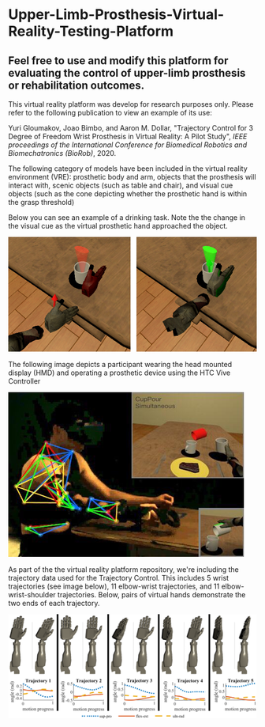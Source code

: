 # Upper-Limb-Prosthesis-Virtual-Reality-Testing-Platform
## Feel free to use and modify this platform for evaluating the control of upper-limb prosthesis or rehabilitation outcomes.

This virtual reality platform was develop for research purposes only. Please refer to the following publication to view an example of its use:

Yuri Gloumakov, Joao Bimbo, and Aaron M. Dollar, "Trajectory Control for 3 Degree of Freedom Wrist Prosthesis in Virtual Reality: A Pilot Study", *IEEE proceedings of the International Conference for Biomedical Robotics and Biomechatronics (BioRob)*, 2020.



The following category of models have been included in the virtual reality environment (VRE): prosthetic body and arm, objects that the prosthesis will interact with, scenic objects (such as table and chair), and visual cue objects (such as the cone depicting whether the prosthetic hand is within the grasp threshold)

Below you can see an example of a drinking task. Note the the change in the visual cue as the virtual prosthetic hand approached the object.

![alt text](https://github.com/ygCoder/Upper-Limb-Prosthesis-Virtual-Reality-Testing-Platform/blob/main/VR_reach_crop.png "VRE example")


The following image depicts a participant wearing the head mounted display (HMD) and operating a prosthetic device using the HTC Vive Controller

![alt text](https://github.com/ygCoder/Upper-Limb-Prosthesis-Virtual-Reality-Testing-Platform/blob/main/splash2.jpg "Participant Figure")


As part of the the virtual reality platform repository, we're including the trajectory data used for the Trajectory Control. This includes 5 wrist trajectories (see image below), 11 elbow-wrist trajectories, and 11 elbow-wrist-shoulder trajectories. Below, pairs of virtual hands demonstrate the two ends of each trajectory.

![alt text](https://github.com/ygCoder/Upper-Limb-Prosthesis-Virtual-Reality-Testing-Platform/blob/main/traj_wrist_v3.png "Participant Figure")
